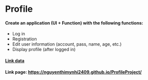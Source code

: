 # Profile
#### Create an application (UI + Function) with the following functions:
* Log in
* Registration
* Edit user information (account, pass, name, age, etc.)
* Display profile (after logged in)
#### [Link data](https://profile-json-server.herokuapp.com/users)
#### Link page: https://nguyenthimynhi2409.github.io/ProfileProject/
